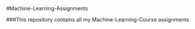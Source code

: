#Machine-Learning-Assignments

###This repository contains all my Machine-Learning-Course assignments